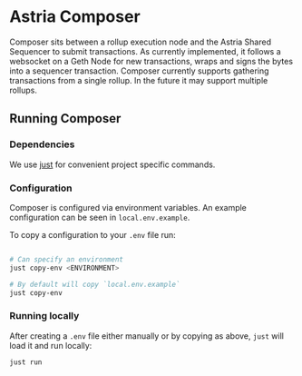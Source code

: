 # Astria Composer

Composer sits between a rollup execution node and the Astria Shared Sequencer to
submit transactions. As currently implemented, it follows a websocket on a Geth
Node for new transactions, wraps and signs the bytes into a sequencer
transaction. Composer currently supports gathering transactions from a single
rollup. In the future it may support multiple rollups.

## Running Composer

### Dependencies

We use [just](https://just.systems/man/en/chapter_4.html) for convenient project
specific commands.

### Configuration

Composer is configured via environment variables. An example configuration can
be seen in `local.env.example`.

To copy a configuration to your `.env` file run:

```bash

# Can specify an environment
just copy-env <ENVIRONMENT>

# By default will copy `local.env.example`
just copy-env
```

### Running locally

After creating a `.env` file either manually or by copying as above, `just` will
load it and run locally:

```bash
just run
```
